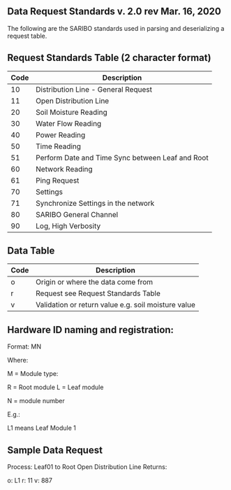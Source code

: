 Data Request Standards v. 2.0 rev Mar. 16, 2020
-----------------------------------------------------------
The following are the SARIBO standards used in parsing and deserializing a request table.


Request Standards Table (2 character format)
-----------------------------------------------------------
| Code  | Description |
| ------------- | ------------- |
| 10 | Distribution Line - General Request |
| 11 | Open Distribution Line |
| 20 | Soil Moisture Reading |
| 30 | Water Flow Reading |
| 40 | Power Reading |
| 50 | Time Reading |
| 51 | Perform Date and Time Sync between Leaf and Root |
| 60 | Network Reading |
| 61 | Ping Request |
| 70 | Settings |
| 71 | Synchronize Settings in the network |
| 80 | SARIBO General Channel |
| 90 | Log, High Verbosity |

Data Table
-----------------------------------------------------------
| Code  | Description |
| ------------- | ------------- |
| o | Origin or where the data come from |
| r | Request see Request Standards Table |
| v | Validation or return value e.g. soil moisture value |


Hardware ID naming and registration:
-----------------------------------------------------------
Format: MN

Where:

M = Module type:

R = Root module
L = Leaf module


N = module number


E.g.:

L1 means Leaf Module 1


Sample Data Request
-----------------------------------------------------------

Process: Leaf01 to Root Open Distribution Line
Returns:

o: L1
r: 11
v: 887

